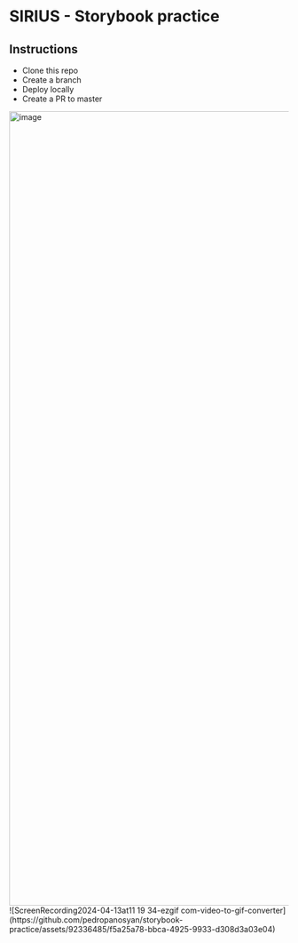 # SIRIUS - Storybook practice

## Instructions

- Clone this repo
- Create a branch
- Deploy locally
- Create a PR to master
<img width="1430" alt="image" src="https://github.com/pedropanosyan/storybook-practice/assets/92336485/1973f920-002d-48b2-a6c3-3b8dc596cdb0">
![ScreenRecording2024-04-13at11 19 34-ezgif com-video-to-gif-converter](https://github.com/pedropanosyan/storybook-practice/assets/92336485/f5a25a78-bbca-4925-9933-d308d3a03e04)
